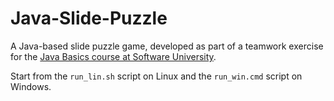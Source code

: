# Java-Slide-Puzzle
A Java-based slide puzzle game, developed as part of a teamwork exercise for the [Java Basics course at Software University](https://softuni.bg/trainings/1080/Java-Basics-Jan-2015).

Start from the `run_lin.sh` script on Linux and the `run_win.cmd` script on Windows.
